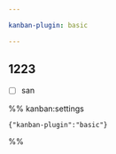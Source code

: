 ```yaml
---

kanban-plugin: basic

---
```


## 1223

- [ ] san




%% kanban:settings
```
{"kanban-plugin":"basic"}
```
%%
